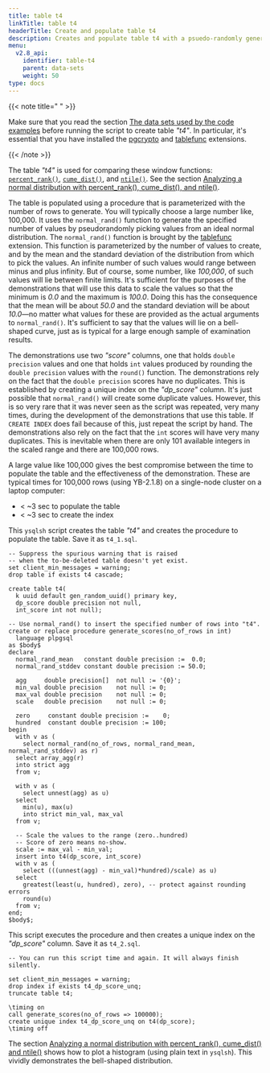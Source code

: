```yaml
---
title: table t4
linkTitle: table t4
headerTitle: Create and populate table t4
description: Creates and populate table t4 with a psuedo-randomly generated approximate normal distrubution that allows the comparison of the YSQL percent_rank(), cume_dist(), and ntile() window functions.
menu:
  v2.8_api:
    identifier: table-t4
    parent: data-sets
    weight: 50
type: docs
---
```


{{< note title=" " >}}

Make sure that you read the section [The data sets used by the code examples](../../data-sets/) before running the script to create table _"t4"_. In particular, it's essential that you have installed the [pgcrypto](../../../../../extensions/#pgcrypto) and [tablefunc](../../../../../extensions/#tablefunc) extensions.

{{< /note >}}

The table _"t4"_ is used for comparing these window functions:
[`percent_rank()`](../../percent-rank-cume-dist-ntile/#percent-rank),
[`cume_dist()`](../../percent-rank-cume-dist-ntile/#cume-dist),
and [`ntile()`](../../percent-rank-cume-dist-ntile/#ntile).
See the section [Analyzing a normal distribution with percent_rank(), cume_dist(), and ntile()](../../../analyzing-a-normal-distribution/).

The table is populated using a procedure that is parameterized with the number of rows to generate. You will typically choose a large number like, 100,000. It uses the `normal_rand()` function to generate the specified number of  values by pseudorandomly picking values from an ideal normal distribution. The  `normal_rand()` function is brought by the [tablefunc](../../../../../extensions/#tablefunc) extension. This function is parameterized by the number of values to create, and by the mean and the standard deviation of the distribution from which to pick the values. An infinite number of such values would range between minus and plus infinity. But of course, some number, like _100,000_, of such values will lie between finite limits. It's sufficient for the purposes of the demonstrations that will use this data to scale the values so that the minimum is _0.0_ and the maximum is _100.0_. Doing this has the consequence that the mean will be about _50.0_ and the standard deviation will be about _10.0_—no matter what values for these are provided as the actual arguments to `normal_rand()`. It's sufficient to say that the values will lie on a bell-shaped curve, just as is typical for a large enough sample of examination results.

The demonstrations use two _"score"_ columns, one that holds `double precision` values and one that holds `int` values produced by rounding the `double precision` values with the `round()` function. The demonstrations rely on the fact that the `double precision` scores have no duplicates. This is established by creating a unique index on the _"dp_score"_ column. It's just possible that `normal_rand()` will create some duplicate values. However, this is so very rare that it was never seen as the script was repeated, very many times, during the development of the demonstrations that use this table. If `CREATE INDEX` does fail because of this, just repeat the script by hand. The demonstrations also rely on the fact that the `int` scores will have very many duplicates. This is inevitable when there are only 101 available integers in the scaled range and there are 100,000 rows.

A large value like 100,000 gives the best compromise between the time to populate the table and the effectiveness of the demonstration. These are typical times for 100,000 rows (using YB-2.1.8) on a single-node cluster on a laptop computer:
-   < ~3 sec to populate the table
-   < ~3 sec to create the index

This `ysqlsh` script creates the table _"t4"_ and creates the procedure to populate the table.
Save it as `t4_1.sql`.

```plpgsql
-- Suppress the spurious warning that is raised
-- when the to-be-deleted table doesn't yet exist.
set client_min_messages = warning;
drop table if exists t4 cascade;

create table t4(
  k uuid default gen_random_uuid() primary key,
  dp_score double precision not null,
  int_score int not null);

-- Use normal_rand() to insert the specified number of rows into "t4".
create or replace procedure generate_scores(no_of_rows in int)
  language plpgsql
as $body$
declare
  normal_rand_mean   constant double precision :=  0.0;
  normal_rand_stddev constant double precision := 50.0;

  agg     double precision[]  not null := '{0}';
  min_val double precision    not null := 0;
  max_val double precision    not null := 0;
  scale   double precision    not null := 0;

  zero     constant double precision :=    0;
  hundred  constant double precision := 100;
begin
  with v as (
    select normal_rand(no_of_rows, normal_rand_mean, normal_rand_stddev) as r)
  select array_agg(r)
  into strict agg
  from v;

  with v as (
    select unnest(agg) as u)
  select
    min(u), max(u)
    into strict min_val, max_val
  from v;

  -- Scale the values to the range (zero..hundred)
  -- Score of zero means no-show.
  scale := max_val - min_val;
  insert into t4(dp_score, int_score)
  with v as (
    select (((unnest(agg) - min_val)*hundred)/scale) as u)
  select
    greatest(least(u, hundred), zero), -- protect against rounding errors
    round(u)
  from v;
end;
$body$;
```

This script executes the procedure and then creates a unique index on the _"dp_score"_ column. Save it as `t4_2.sql`.

```plpgsql
-- You can run this script time and again. It will always finish silently.

set client_min_messages = warning;
drop index if exists t4_dp_score_unq;
truncate table t4;

\timing on
call generate_scores(no_of_rows => 100000);
create unique index t4_dp_score_unq on t4(dp_score);
\timing off
```
The section [Analyzing a normal distribution with percent_rank(), cume_dist() and ntile()](../../../analyzing-a-normal-distribution/) shows how to plot a histogram (using plain text in `ysqlsh`). This vividly demonstrates the bell-shaped distribution.
